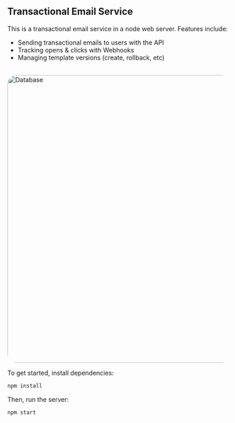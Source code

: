 ## Transactional Email Service

This is a transactional email service in a node web server. Features include:

- Sending transactional emails to users with the API
- Tracking opens & clicks with Webhooks
- Managing template versions (create, rollback, etc)

<br/>
<img width="650px" height="auto" src="https://lh3.googleusercontent.com/2rKg2EmRVqvGh2iRaNhwuctAXzrs_cIEhq6SYbGH_2o3_tJQ4rkw1vKqPbR_jZThW7o=w2400" alt="Database" style="border-radius:20px;">
<br/>

To get started, install dependencies:

```sh
npm install
```

Then, run the server:

```sh
npm start
```
